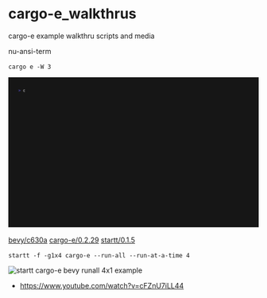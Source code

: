 # cargo-e_walkthrus
cargo-e example walkthru scripts and media

nu-ansi-term
```
cargo e -W 3
```
![Cargo E Walkthrough](cargo-e_walkthru_nu-ansi-term.gif)

[bevy/c630a](https://github.com/bevyengine/bevy) [cargo-e/0.2.29](https://crates.io/crates/cargo-e/0.2.29) [startt/0.1.5](https://crates.io/crates/startt/0.1.5)
```
startt -f -g1x4 cargo-e --run-all --run-at-a-time 4
```
![startt cargo-e bevy runall 4x1 example](startt_cargo-e_bevy_runall_4x1.gif)
- https://www.youtube.com/watch?v=cFZnU7iLL44
